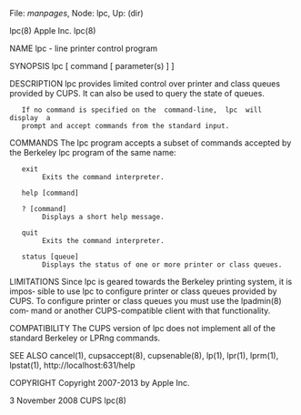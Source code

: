 File: *manpages*,  Node: lpc,  Up: (dir)

lpc(8)                            Apple Inc.                            lpc(8)



NAME
       lpc - line printer control program

SYNOPSIS
       lpc [ command [ parameter(s) ] ]

DESCRIPTION
       lpc  provides limited control over printer and class queues provided by
       CUPS. It can also be used to query the state of queues.

       If no command is specified on the  command-line,  lpc  will  display  a
       prompt and accept commands from the standard input.

COMMANDS
       The  lpc  program accepts a subset of commands accepted by the Berkeley
       lpc program of the same name:

       exit
            Exits the command interpreter.

       help [command]

       ? [command]
            Displays a short help message.

       quit
            Exits the command interpreter.

       status [queue]
            Displays the status of one or more printer or class queues.

LIMITATIONS
       Since lpc is geared towards the Berkeley printing system, it is  impos‐
       sible to use lpc to configure printer or class queues provided by CUPS.
       To configure printer or class queues you must use the  lpadmin(8)  com‐
       mand or another CUPS-compatible client with that functionality.

COMPATIBILITY
       The CUPS version of lpc does not implement all of the standard Berkeley
       or LPRng commands.

SEE ALSO
       cancel(1),  cupsaccept(8),  cupsenable(8),  lp(1),   lpr(1),   lprm(1),
       lpstat(1),
       http://localhost:631/help

COPYRIGHT
       Copyright 2007-2013 by Apple Inc.



3 November 2008                      CUPS                               lpc(8)

